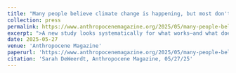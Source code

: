 ```yaml
---
title: "Many people believe climate change is happening, but most don't act. Why?"
collection: press
permalink: https://www.anthropocenemagazine.org/2025/05/many-people-believe-climate-change-is-happening-but-most-dont-act-why/
excerpt: ">A new study looks systematically for what works—and what doesn’t—to overcome psychological barriers that keep people stuck in the carbon-emissions status quo."
date: 2025-05-27
venue: 'Anthropocene Magazine'
paperurl: 'https://www.anthropocenemagazine.org/2025/05/many-people-believe-climate-change-is-happening-but-most-dont-act-why/'
citation: 'Sarah DeWeerdt, Anthropocene Magazine, 05/27/25'
---
```

